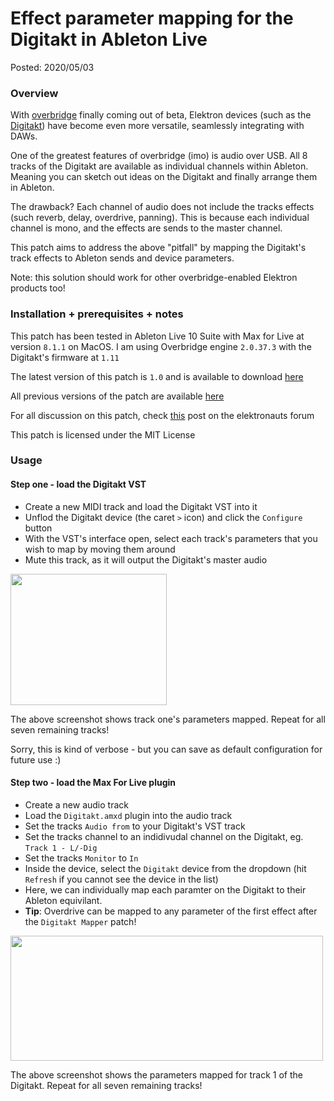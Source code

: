 # Effect parameter mapping for the Digitakt in Ableton Live
Posted: 2020/05/03

### Overview

With [overbridge](https://www.elektron.se/overbridge/) finally coming out of beta, Elektron devices (such as the [Digitakt](https://www.elektron.se/products/digitakt/)) have become even more versatile, seamlessly integrating with DAWs.

One of the greatest features of overbridge (imo) is audio over USB. All 8 tracks of the Digitakt are available as individual channels within Ableton. Meaning you can sketch out ideas on the Digitakt and finally arrange them in Ableton. 

The drawback? Each channel of audio does not include the tracks effects (such reverb, delay, overdrive, panning). This is because each individual channel is mono, and the effects are sends to the master channel. 

This patch aims to address the above "pitfall" by mapping the Digitakt's track effects to Ableton sends and device parameters. 

Note: this solution should work for other overbridge-enabled Elektron products too!

### Installation + prerequisites + notes

This patch has been tested in Ableton Live 10 Suite with Max for Live at version `8.1.1` on MacOS. I am using Overbridge engine `2.0.37.3` with the Digitakt's firmware at `1.11`

The latest version of this patch is `1.0` and is available to download [here](https://github.com/wavejumper/digitakt-live/archive/1.0.zip)

All previous versions of the patch are available [here](https://github.com/wavejumper/digitakt-live/releases)

For all discussion on this patch, check [this](https://www.elektronauts.com/t/max-patch-for-effect-parameter-mapping-in-ableton-live/130406) post on the elektronauts forum

This patch is licensed under the MIT License

### Usage

#### Step one - load the Digitakt VST

* Create a new MIDI track and load the Digitakt VST into it
* Unflod the Digitakt device (the caret `>` icon) and click the `Configure` button
* With the VST's interface open, select each track's parameters that you wish to map by moving them around
* Mute this track, as it will output the Digitakt's master audio

<img src="https://i.imgur.com/H3J2bIM.png" width="250" height="210"></img>

The above screenshot shows track one's parameters mapped. Repeat for all seven remaining tracks!

Sorry, this is kind of verbose - but you can save as default configuration for future use :)

#### Step two - load the Max For Live plugin

* Create a new audio track 
* Load the `Digitakt.amxd` plugin into the audio track
* Set the tracks `Audio from` to your Digitakt's VST track
* Set the tracks channel to an indidivudal channel on the Digitakt, eg.  `Track 1 - L/-Dig`
* Set the tracks `Monitor` to `In`
* Inside the device, select the `Digitakt` device from the dropdown (hit `Refresh` if you cannot see the device in the list)
* Here, we can individually map each paramter on the Digitakt to their Ableton equivilant. 
* **Tip**: Overdrive can be mapped to any parameter of the first effect after the `Digitakt Mapper` patch!

<img src="https://i.imgur.com/ZOqly5p.png" height="200px" width="500px"></img>

The above screenshot shows the parameters mapped for track 1 of the Digitakt. Repeat for all seven remaining tracks!
